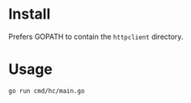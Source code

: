 # Install
Prefers GOPATH to contain the `httpclient` directory.

# Usage
```
go run cmd/hc/main.go
```